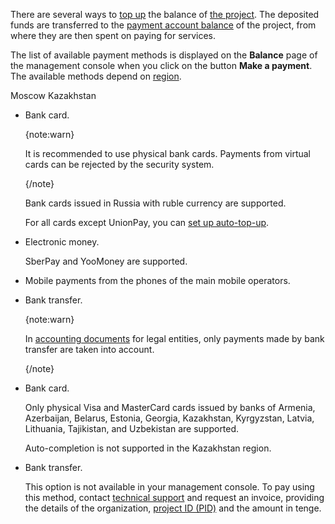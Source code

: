 There are several ways to [top up](../../instructions/payment) the balance of [the project](/en/tools-for-using-services/account/concepts/projects). The deposited funds are transferred to the [payment account balance](../balance) of the project, from where they are then spent on paying for services.

The list of available payment methods is displayed on the **Balance** page of the management console when you click on the button **Make a payment**. The available methods depend on [region](/en/tools-for-using-services/account/concepts/regions).

<tabs>
<tablist>
<tab>Moscow</tab>
<tab>Kazakhstan</tab>
</tablist>
<tabpanel>

- Bank card.

  {note:warn}

  It is recommended to use physical bank cards. Payments from virtual cards can be rejected by the security system.

  {/note}

  Bank cards issued in Russia with ruble currency are supported.

  For all cards except UnionPay, you can [set up auto-top-up](../../instructions/add-card#configure_auto_completion).

- Electronic money.

  SberPay and YooMoney are supported.

- Mobile payments from the phones of the main mobile operators.
- Bank transfer.

   {note:warn}

   In [accounting documents](../report) for legal entities, only payments made by bank transfer are taken into account.

   {/note}

</tabpanel>
<tabpanel>

- Bank card.

    Only physical Visa and MasterCard cards issued by banks of Armenia, Azerbaijan, Belarus, Estonia, Georgia, Kazakhstan, Kyrgyzstan, Latvia, Lithuania, Tajikistan, and Uzbekistan are supported.

    Auto-completion is not supported in the Kazakhstan region.

- Bank transfer.

    This option is not available in your management console. To pay using this method, contact [technical support](mailto:support@mcs.mail.ru) and request an invoice, providing the details of the organization, [project ID (PID)](/en/tools-for-using-services/account/instructions/project-settings/manage#getting_project_id) and the amount in tenge.

</tabpanel>
</tabs>
